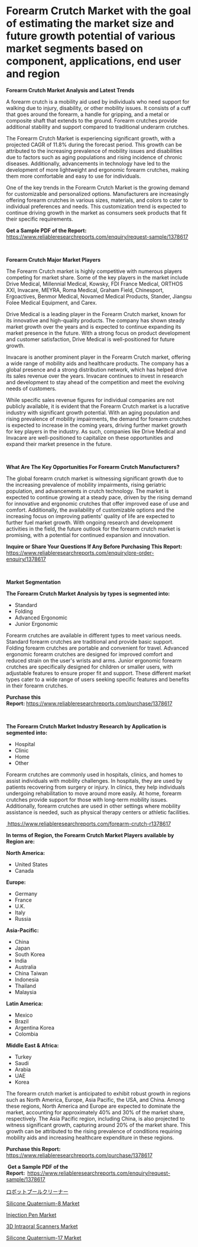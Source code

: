 <p><h1>Forearm Crutch Market with the goal of estimating the market size and future growth potential of various market segments based on component, applications, end user and region</h1></p><p><strong>Forearm Crutch Market Analysis and Latest Trends</strong></p>
<p><p>A forearm crutch is a mobility aid used by individuals who need support for walking due to injury, disability, or other mobility issues. It consists of a cuff that goes around the forearm, a handle for gripping, and a metal or composite shaft that extends to the ground. Forearm crutches provide additional stability and support compared to traditional underarm crutches.</p><p>The Forearm Crutch Market is experiencing significant growth, with a projected CAGR of 11.8% during the forecast period. This growth can be attributed to the increasing prevalence of mobility issues and disabilities due to factors such as aging populations and rising incidence of chronic diseases. Additionally, advancements in technology have led to the development of more lightweight and ergonomic forearm crutches, making them more comfortable and easy to use for individuals.</p><p>One of the key trends in the Forearm Crutch Market is the growing demand for customizable and personalized options. Manufacturers are increasingly offering forearm crutches in various sizes, materials, and colors to cater to individual preferences and needs. This customization trend is expected to continue driving growth in the market as consumers seek products that fit their specific requirements.</p></p>
<p><strong>Get a Sample PDF of the Report:&nbsp;</strong> <a href="https://www.reliableresearchreports.com/enquiry/request-sample/1378617">https://www.reliableresearchreports.com/enquiry/request-sample/1378617</a></p>
<p>&nbsp;</p>
<p><strong>Forearm Crutch Major Market Players</strong></p>
<p><p>The Forearm Crutch market is highly competitive with numerous players competing for market share. Some of the key players in the market include Drive Medical, Millennial Medical, Kowsky, FDI France Medical, ORTHOS XXI, Invacare, MEYRA, Roma Medical, Graham Field, Chinesport, Ergoactives, Benmor Medical, Novamed Medical Products, Stander, Jiangsu Folee Medical Equipment, and Carex.</p><p>Drive Medical is a leading player in the Forearm Crutch market, known for its innovative and high-quality products. The company has shown steady market growth over the years and is expected to continue expanding its market presence in the future. With a strong focus on product development and customer satisfaction, Drive Medical is well-positioned for future growth.</p><p>Invacare is another prominent player in the Forearm Crutch market, offering a wide range of mobility aids and healthcare products. The company has a global presence and a strong distribution network, which has helped drive its sales revenue over the years. Invacare continues to invest in research and development to stay ahead of the competition and meet the evolving needs of customers.</p><p>While specific sales revenue figures for individual companies are not publicly available, it is evident that the Forearm Crutch market is a lucrative industry with significant growth potential. With an aging population and rising prevalence of mobility impairments, the demand for forearm crutches is expected to increase in the coming years, driving further market growth for key players in the industry. As such, companies like Drive Medical and Invacare are well-positioned to capitalize on these opportunities and expand their market presence in the future.</p></p>
<p>&nbsp;</p>
<p><strong>What Are The Key Opportunities For Forearm Crutch Manufacturers?</strong></p>
<p><p>The global forearm crutch market is witnessing significant growth due to the increasing prevalence of mobility impairments, rising geriatric population, and advancements in crutch technology. The market is expected to continue growing at a steady pace, driven by the rising demand for innovative and ergonomic crutches that offer improved ease of use and comfort. Additionally, the availability of customizable options and the increasing focus on improving patients' quality of life are expected to further fuel market growth. With ongoing research and development activities in the field, the future outlook for the forearm crutch market is promising, with a potential for continued expansion and innovation.</p></p>
<p><strong>Inquire or Share Your Questions If Any Before Purchasing This Report:</strong> <a href="https://www.reliableresearchreports.com/enquiry/pre-order-enquiry/1378617">https://www.reliableresearchreports.com/enquiry/pre-order-enquiry/1378617</a></p>
<p>&nbsp;</p>
<p><strong>Market Segmentation</strong></p>
<p><strong>The Forearm Crutch Market Analysis by types is segmented into:</strong></p>
<p><ul><li>Standard</li><li>Folding</li><li>Advanced Ergonomic</li><li>Junior Ergonomic</li></ul></p>
<p><p>Forearm crutches are available in different types to meet various needs. Standard forearm crutches are traditional and provide basic support. Folding forearm crutches are portable and convenient for travel. Advanced ergonomic forearm crutches are designed for improved comfort and reduced strain on the user's wrists and arms. Junior ergonomic forearm crutches are specifically designed for children or smaller users, with adjustable features to ensure proper fit and support. These different market types cater to a wide range of users seeking specific features and benefits in their forearm crutches.</p></p>
<p><strong>Purchase this Report:&nbsp;</strong><a href="https://www.reliableresearchreports.com/purchase/1378617">https://www.reliableresearchreports.com/purchase/1378617</a></p>
<p>&nbsp;</p>
<p><strong>The Forearm Crutch Market Industry Research by Application is segmented into:</strong></p>
<p><ul><li>Hospital</li><li>Clinic</li><li>Home</li><li>Other</li></ul></p>
<p><p>Forearm crutches are commonly used in hospitals, clinics, and homes to assist individuals with mobility challenges. In hospitals, they are used by patients recovering from surgery or injury. In clinics, they help individuals undergoing rehabilitation to move around more easily. At home, forearm crutches provide support for those with long-term mobility issues. Additionally, forearm crutches are used in other settings where mobility assistance is needed, such as physical therapy centers or athletic facilities.</p></p>
<p><a href="https://www.reliableresearchreports.com/forearm-crutch-r1378617">&nbsp;https://www.reliableresearchreports.com/forearm-crutch-r1378617</a></p>
<p><strong>In terms of Region, the Forearm Crutch Market Players available by Region are:</strong></p>
<p>
    <p> <strong> North America: </strong>
        <ul>
            <li>United States</li>
            <li>Canada</li>
        </ul>
        </p> 
    <p> <strong> Europe: </strong>
        <ul>
            <li>Germany</li>
            <li>France</li>
            <li>U.K.</li>
            <li>Italy</li>
            <li>Russia</li>
        </ul>
        </p> 
    <p> <strong> Asia-Pacific: </strong>
        <ul>
            <li>China</li>
            <li>Japan</li>
            <li>South Korea</li>
            <li>India</li>
            <li>Australia</li>
            <li>China Taiwan</li>
            <li>Indonesia</li>
            <li>Thailand</li>
            <li>Malaysia</li>
        </ul>
        </p> 
    <p> <strong> Latin America: </strong>
        <ul>
            <li>Mexico</li>
            <li>Brazil</li>
            <li>Argentina Korea</li>
            <li>Colombia</li>
        </ul>
        </p> 
    <p> <strong> Middle East & Africa: </strong>
        <ul>
            <li>Turkey</li>
            <li>Saudi</li>
            <li>Arabia</li>
            <li>UAE</li>
            <li>Korea</li>
        </ul>
    </p>
    </p>
<p><p>The forearm crutch market is anticipated to exhibit robust growth in regions such as North America, Europe, Asia Pacific, the USA, and China. Among these regions, North America and Europe are expected to dominate the market, accounting for approximately 40% and 30% of the market share, respectively. The Asia Pacific region, including China, is also projected to witness significant growth, capturing around 20% of the market share. This growth can be attributed to the rising prevalence of conditions requiring mobility aids and increasing healthcare expenditure in these regions.</p></p>
<p><strong>Purchase this Report: </strong><a href="https://www.reliableresearchreports.com/purchase/1378617">https://www.reliableresearchreports.com/purchase/1378617</a></p>
<p>&nbsp;<strong>Get a Sample PDF of the Report:&nbsp;&nbsp;</strong><a href="https://www.reliableresearchreports.com/enquiry/request-sample/1378617">https://www.reliableresearchreports.com/enquiry/request-sample/1378617</a></p>
<p><strong></strong></p>
<p><p><a href="https://medium.com/@isabeleterson7845/%E3%83%AD%E3%83%9C%E3%83%83%E3%83%88%E3%83%97%E3%83%BC%E3%83%AB%E3%82%AF%E3%83%AA%E3%83%BC%E3%83%8A%E3%83%BC%E5%B8%82%E5%A0%B4-%E5%B8%82%E5%A0%B4cagr-%E5%B8%82%E5%A0%B4%E3%83%88%E3%83%AC%E3%83%B3%E3%83%89-%E6%88%90%E9%95%B7%E6%88%A6%E7%95%A5%E3%81%AB%E9%96%A2%E3%81%99%E3%82%8B%E6%83%85%E5%A0%B1-763e5ce131cd">ロボットプールクリーナー</a></p><p><a href="https://issuu.com/reportprime-2/docs/silicone-quaternium-8-market-size-2030.pptx">Silicone Quaternium-8 Market</a></p><p><a href="https://github.com/tamvrosiya/Market-Research-Report-List-4/blob/main/injection-pen-market.md">Injection Pen Market</a></p><p><a href="https://github.com/changoleonlaverguenzanoexiste/Market-Research-Report-List-3/blob/main/3d-intraoral-scanners-market.md">3D Intraoral Scanners Market</a></p><p><a href="https://issuu.com/reportprime-2/docs/silicone-quaternium-17-market-size-2030.pptx">Silicone Quaternium-17 Market</a></p></p>